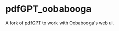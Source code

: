 # pdfGPT_oobabooga

A fork of [pdfGPT](https://github.com/bhaskatripathi/pdfGPT) to work with Oobabooga's web ui.
